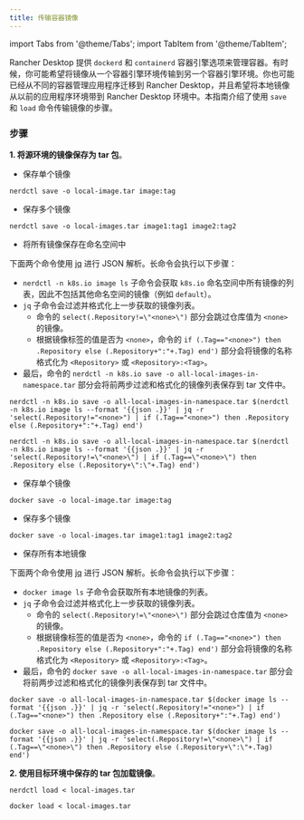 ```yaml
---
title: 传输容器镜像
---
```


import Tabs from '@theme/Tabs';
import TabItem from '@theme/TabItem';

Rancher Desktop 提供 `dockerd` 和 `containerd` 容器引擎选项来管理容器。有时候，你可能希望将镜像从一个容器引擎环境传输到另一个容器引擎环境。你也可能已经从不同的容器管理应用程序迁移到 Rancher Desktop，并且希望将本地镜像从以前的应用程序环境带到 Rancher Desktop 环境中。本指南介绍了使用 `save` 和 `load` 命令传输镜像的步骤。

### 步骤

**1. 将源环境的镜像保存为 tar 包**。

<Tabs groupId="container-runtime">
  <TabItem value="nerdctl" default>

- 保存单个镜像
```
nerdctl save -o local-image.tar image:tag
```

- 保存多个镜像
```
nerdctl save -o local-images.tar image1:tag1 image2:tag2
```

- 将所有镜像保存在命名空间中

下面两个命令使用 [jq](https://stedolan.github.io/jq/) 进行 JSON 解析。长命令会执行以下步骤：

- `nerdctl -n k8s.io image ls` 子命令会获取 `k8s.io` 命名空间中所有镜像的列表，因此不包括其他命名空间的镜像（例如 `default`）。
- `jq` 子命令会过滤并格式化上一步获取的镜像列表。
   - 命令的 `select(.Repository!=\"<none>\")` 部分会跳过仓库值为 `<none>` 的镜像。
   - 根据镜像标签的值是否为 `<none>`，命令的 `if (.Tag=="<none>") then .Repository else (.Repository+":"+.Tag) end')` 部分会将镜像的名称格式化为 `<Repository>` 或 `<Repository>:<Tag>`。
- 最后，命令的 `nerdctl -n k8s.io save -o all-local-images-in-namespace.tar` 部分会将前两步过滤和格式化的镜像列表保存到 tar 文件中。

<Tabs groupId="shell">
  <TabItem value="Bash" default>

```
nerdctl -n k8s.io save -o all-local-images-in-namespace.tar $(nerdctl -n k8s.io image ls --format '{{json .}}' | jq -r 'select(.Repository!="<none>") | if (.Tag=="<none>") then .Repository else (.Repository+":"+.Tag) end')
```

</TabItem>
  <TabItem value="PowerShell">

```
nerdctl -n k8s.io save -o all-local-images-in-namespace.tar $(nerdctl -n k8s.io image ls --format '{{json .}}' | jq -r 'select(.Repository!=\"<none>\") | if (.Tag==\"<none>\") then .Repository else (.Repository+\":\"+.Tag) end')
```

</TabItem>
</Tabs>

</TabItem>
  <TabItem value="docker">

- 保存单个镜像
```
docker save -o local-image.tar image:tag
```

- 保存多个镜像
```
docker save -o local-images.tar image1:tag1 image2:tag2
```

- 保存所有本地镜像

下面两个命令使用 [jq](https://stedolan.github.io/jq/) 进行 JSON 解析。长命令会执行以下步骤：

- `docker image ls` 子命令会获取所有本地镜像的列表。
- `jq` 子命令会过滤并格式化上一步获取的镜像列表。
   - 命令的 `select(.Repository!=\"<none>\")` 部分会跳过仓库值为 `<none>` 的镜像。
   - 根据镜像标签的值是否为 `<none>`，命令的 `if (.Tag=="<none>") then .Repository else (.Repository+":"+.Tag) end')` 部分会将镜像的名称格式化为 `<Repository>` 或 `<Repository>:<Tag>`。
- 最后，命令的 `docker save -o all-local-images-in-namespace.tar` 部分会将前两步过滤和格式化的镜像列表保存到 tar 文件中。

<Tabs groupId="shell">
  <TabItem value="Bash" default>

```
docker save -o all-local-images-in-namespace.tar $(docker image ls --format '{{json .}}' | jq -r 'select(.Repository!="<none>") | if (.Tag=="<none>") then .Repository else (.Repository+":"+.Tag) end')
```

</TabItem>
  <TabItem value="PowerShell">

```
docker save -o all-local-images-in-namespace.tar $(docker image ls --format '{{json .}}' | jq -r 'select(.Repository!=\"<none>\") | if (.Tag==\"<none>\") then .Repository else (.Repository+\":\"+.Tag) end')
```

</TabItem>
</Tabs>

</TabItem>
</Tabs>

**2. 使用目标环境中保存的 tar 包加载镜像**。

<Tabs groupId="container-runtime">
  <TabItem value="nerdctl" default>

```
nerdctl load < local-images.tar
```

</TabItem>
  <TabItem value="docker">

```
docker load < local-images.tar
```

</TabItem>
</Tabs>

